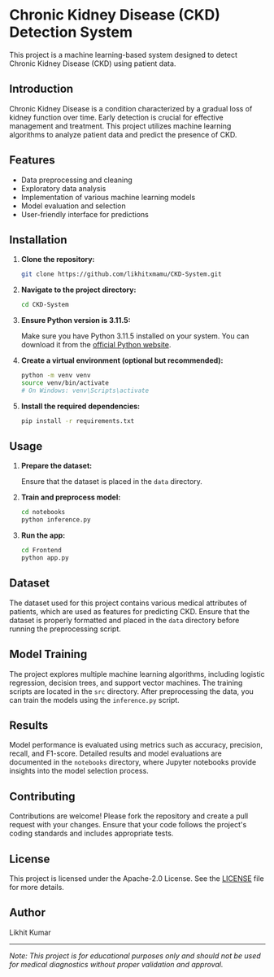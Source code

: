 # Chronic Kidney Disease (CKD) Detection System

This project is a machine learning-based system designed to detect Chronic Kidney Disease (CKD) using patient data.

## Introduction

Chronic Kidney Disease is a condition characterized by a gradual loss of kidney function over time. Early detection is crucial for effective management and treatment. This project utilizes machine learning algorithms to analyze patient data and predict the presence of CKD.

## Features

- Data preprocessing and cleaning
- Exploratory data analysis
- Implementation of various machine learning models
- Model evaluation and selection
- User-friendly interface for predictions

## Installation

1. **Clone the repository:**

   ```bash
   git clone https://github.com/likhitxmamu/CKD-System.git
   ```

2. **Navigate to the project directory:**

   ```bash
   cd CKD-System
   ```

3. **Ensure Python version is 3.11.5:**

   Make sure you have Python 3.11.5 installed on your system. You can download it from the [official Python website](https://www.python.org/downloads/).

4. **Create a virtual environment (optional but recommended):**

   ```bash
   python -m venv venv
   source venv/bin/activate  
   # On Windows: venv\Scripts\activate
   ```

5. **Install the required dependencies:**

   ```bash
   pip install -r requirements.txt
   ```

## Usage

1. **Prepare the dataset:**

   Ensure that the dataset is placed in the `data` directory.

2. **Train and preprocess model:**

   ```bash
   cd notebooks
   python inference.py
   ```

3. **Run the app:**

   ```bash
   cd Frontend
   python app.py
   ```

## Dataset

The dataset used for this project contains various medical attributes of patients, which are used as features for predicting CKD. Ensure that the dataset is properly formatted and placed in the `data` directory before running the preprocessing script.

## Model Training

The project explores multiple machine learning algorithms, including logistic regression, decision trees, and support vector machines. The training scripts are located in the `src` directory. After preprocessing the data, you can train the models using the `inference.py` script.

## Results

Model performance is evaluated using metrics such as accuracy, precision, recall, and F1-score. Detailed results and model evaluations are documented in the `notebooks` directory, where Jupyter notebooks provide insights into the model selection process.

## Contributing

Contributions are welcome! Please fork the repository and create a pull request with your changes. Ensure that your code follows the project's coding standards and includes appropriate tests.

## License

This project is licensed under the Apache-2.0 License. See the [LICENSE](LICENSE) file for more details.

## Author

Likhit Kumar

---

*Note: This project is for educational purposes only and should not be used for medical diagnostics without proper validation and approval.*